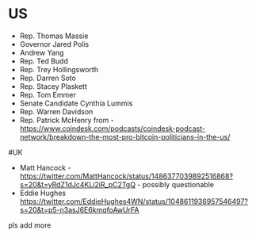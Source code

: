 # US
- Rep. Thomas Massie
- Governor Jared Polis
- Andrew Yang
- Rep. Ted Budd
- Rep. Trey Hollingsworth
- Rep. Darren Soto
- Rep. Stacey Plaskett
- Rep. Tom Emmer
- Senate Candidate Cynthia Lummis
- Rep. Warren Davidson
- Rep. Patrick McHenry
from - https://www.coindesk.com/podcasts/coindesk-podcast-network/breakdown-the-most-pro-bitcoin-politicians-in-the-us/

#UK

- Matt Hancock - https://twitter.com/MattHancock/status/1486377039892516868?s=20&t=yRdZ1dJc4KLi2iR_pC2TgQ - possibly questionable
- Eddie Hughes https://twitter.com/EddieHughes4WN/status/1048611936957546497?s=20&t=p5-n3asJ6E6kmqfoAwUrFA

pls add more
